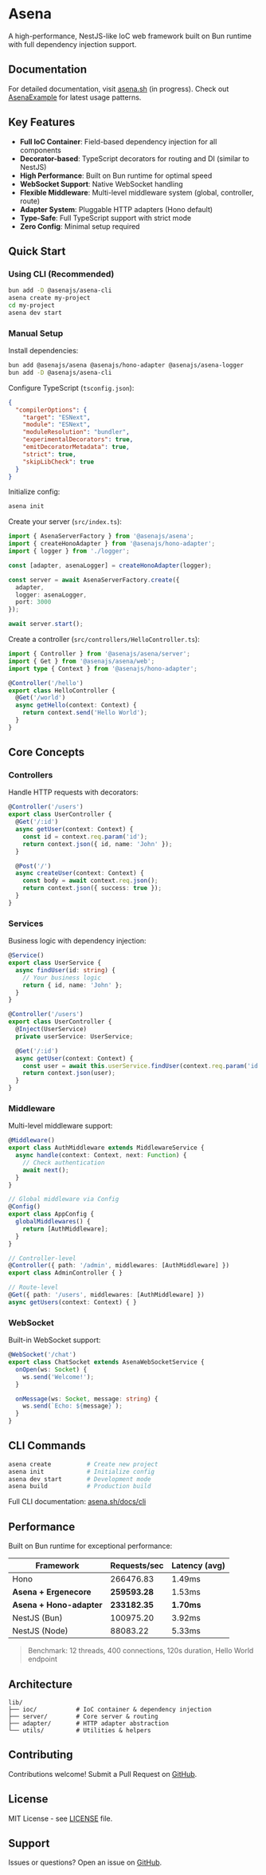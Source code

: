 # Asena

A high-performance, NestJS-like IoC web framework built on Bun runtime with full dependency injection support.

## Documentation

For detailed documentation, visit [asena.sh](https://asena.sh) (in progress). Check out [AsenaExample](https://github.com/LibirSoft/AsenaExample) for latest usage patterns.

## Key Features

- **Full IoC Container**: Field-based dependency injection for all components
- **Decorator-based**: TypeScript decorators for routing and DI (similar to NestJS)
- **High Performance**: Built on Bun runtime for optimal speed
- **WebSocket Support**: Native WebSocket handling
- **Flexible Middleware**: Multi-level middleware system (global, controller, route)
- **Adapter System**: Pluggable HTTP adapters (Hono default)
- **Type-Safe**: Full TypeScript support with strict mode
- **Zero Config**: Minimal setup required

## Quick Start

### Using CLI (Recommended)

```bash
bun add -D @asenajs/asena-cli
asena create my-project
cd my-project
asena dev start
```

### Manual Setup

Install dependencies:

```bash
bun add @asenajs/asena @asenajs/hono-adapter @asenajs/asena-logger
bun add -D @asenajs/asena-cli
```

Configure TypeScript (`tsconfig.json`):

```json
{
  "compilerOptions": {
    "target": "ESNext",
    "module": "ESNext",
    "moduleResolution": "bundler",
    "experimentalDecorators": true,
    "emitDecoratorMetadata": true,
    "strict": true,
    "skipLibCheck": true
  }
}
```

Initialize config:

```bash
asena init
```

Create your server (`src/index.ts`):

```typescript
import { AsenaServerFactory } from '@asenajs/asena';
import { createHonoAdapter } from '@asenajs/hono-adapter';
import { logger } from './logger';

const [adapter, asenaLogger] = createHonoAdapter(logger);

const server = await AsenaServerFactory.create({
  adapter,
  logger: asenaLogger,
  port: 3000
});

await server.start();
```

Create a controller (`src/controllers/HelloController.ts`):

```typescript
import { Controller } from '@asenajs/asena/server';
import { Get } from '@asenajs/asena/web';
import type { Context } from '@asenajs/hono-adapter';

@Controller('/hello')
export class HelloController {
  @Get('/world')
  async getHello(context: Context) {
    return context.send('Hello World');
  }
}
```

## Core Concepts

### Controllers

Handle HTTP requests with decorators:

```typescript
@Controller('/users')
export class UserController {
  @Get('/:id')
  async getUser(context: Context) {
    const id = context.req.param('id');
    return context.json({ id, name: 'John' });
  }

  @Post('/')
  async createUser(context: Context) {
    const body = await context.req.json();
    return context.json({ success: true });
  }
}
```

### Services

Business logic with dependency injection:

```typescript
@Service()
export class UserService {
  async findUser(id: string) {
    // Your business logic
    return { id, name: 'John' };
  }
}

@Controller('/users')
export class UserController {
  @Inject(UserService)
  private userService: UserService;

  @Get('/:id')
  async getUser(context: Context) {
    const user = await this.userService.findUser(context.req.param('id'));
    return context.json(user);
  }
}
```

### Middleware

Multi-level middleware support:

```typescript
@Middleware()
export class AuthMiddleware extends MiddlewareService {
  async handle(context: Context, next: Function) {
    // Check authentication
    await next();
  }
}

// Global middleware via Config
@Config()
export class AppConfig {
  globalMiddlewares() {
    return [AuthMiddleware];
  }
}

// Controller-level
@Controller({ path: '/admin', middlewares: [AuthMiddleware] })
export class AdminController { }

// Route-level
@Get({ path: '/users', middlewares: [AuthMiddleware] })
async getUsers(context: Context) { }
```

### WebSocket

Built-in WebSocket support:

```typescript
@WebSocket('/chat')
export class ChatSocket extends AsenaWebSocketService {
  onOpen(ws: Socket) {
    ws.send('Welcome!');
  }

  onMessage(ws: Socket, message: string) {
    ws.send(`Echo: ${message}`);
  }
}
```

## CLI Commands

```bash
asena create          # Create new project
asena init            # Initialize config
asena dev start       # Development mode
asena build           # Production build
```

Full CLI documentation: [asena.sh/docs/cli](https://asena.sh/docs/cli/overview.html)

## Performance

Built on Bun runtime for exceptional performance:

| Framework      | Requests/sec  | Latency (avg) |
|----------------|---------------| ------------- |
| Hono           | 266476.83     | 1.49ms       |
| **Asena + Ergenecore** | **259593.28** | 1.53ms       |
| **Asena + Hono-adapter** | **233182.35** | **1.70ms**    |
| NestJS (Bun)   | 100975.20        | 3.92ms       |
| NestJS (Node)  | 88083.22        | 5.33ms       |

> Benchmark: 12 threads, 400 connections, 120s duration, Hello World endpoint

## Architecture

```
lib/
├── ioc/           # IoC container & dependency injection
├── server/        # Core server & routing
├── adapter/       # HTTP adapter abstraction
└── utils/         # Utilities & helpers
```

## Contributing

Contributions welcome! Submit a Pull Request on [GitHub](https://github.com/AsenaJs/Asena).

## License

MIT License - see [LICENSE](LICENSE) file.

## Support

Issues or questions? Open an issue on [GitHub](https://github.com/AsenaJs/Asena/issues).
